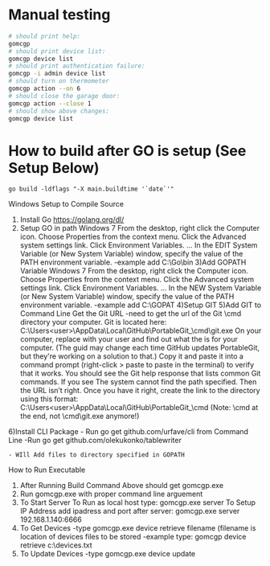 # Manual testing

```bash
# should print help:
gomcgp
# should print device list:
gomcgp device list
# should print authentication failure:
gomcgp -i admin device list
# should turn on thermometer
gomcgp action --on 6
# should close the garage door:
gomcgp action --close 1
# should show above changes:
gomcgp device list

```

# How to build after GO is setup (See Setup Below)

```bash\windows
go build -ldflags "-X main.buildtime '`date`'"
```
Windows Setup to Compile Source

1) Install Go https://golang.org/dl/
2) Setup GO in path
	Windows 7
		From the desktop, right click the Computer icon.
		Choose Properties from the context menu.
		Click the Advanced system settings link.
		Click Environment Variables. ...
		In the EDIT System Variable (or New System Variable) window, specify the value of the PATH environment variable.
			-example add C:\Go\bin
3)Add GOPATH Variable
	Windows 7
		From the desktop, right click the Computer icon.
		Choose Properties from the context menu.
		Click the Advanced system settings link.
		Click Environment Variables. ...
		In the NEW System Variable (or New System Variable) window, specify the value of the PATH environment variable.
			-example add C:\GOPAT
4)Setup GIT
5)Add GIT to Command Line
	Get the Git URL
		-need to get the url of the Git \cmd directory your computer. Git is located here:
			C:\Users\<user>\AppData\Local\GitHub\PortableGit_<guid>\cmd\git.exe
			On your computer, replace <user> with your user and find out what the <guid> is for your computer. (The guid may change each time GitHub updates PortableGit, but they're working on a solution to that.)
	Copy it and paste it into a command prompt (right-click > paste to paste in the terminal) to verify that it works. You should see the Git help response that lists common Git commands. 
	If you see The system cannot find the path specified. Then the URL isn’t right. Once you have it right, create the link to the directory using this format: C:\Users\<user>\AppData\Local\GitHub\PortableGit_<guid>\cmd
	(Note: \cmd at the end, not \cmd\git.exe anymore!)
	
6)Install CLI Package 
	- Run go get github.com/urfave/cli from Command Line
		-Run go get github.com/olekukonko/tablewriter
		
	- WIll Add files to directory specified in GOPATH

How to Run Executable

1) After Running Build Command Above should get gomcgp.exe
2) Run gomcgp.exe with proper command line arguement 
3) To Start Server
	To Run as local host type: gomcgp.exe server 
	To Setup IP Address add ipadress and port after server: gomcgp.exe server 192.168.1.140:6666
4) To Get Devices
	-type gomcgp.exe device retrieve filename (filename is location of devices files to be stored
		-example type: gomcgp device retrieve c:\devices.txt
5) To Update Devices
		-type gomcgp.exe device update
